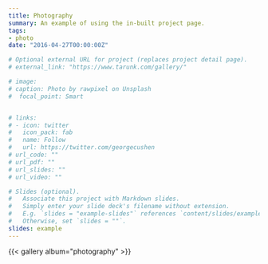 ```yaml
---
title: Photography
summary: An example of using the in-built project page.
tags:
- photo
date: "2016-04-27T00:00:00Z"

# Optional external URL for project (replaces project detail page).
# external_link: "https://www.tarunk.com/gallery/"

# image:
# caption: Photo by rawpixel on Unsplash
#  focal_point: Smart


# links:
# - icon: twitter
#   icon_pack: fab
#   name: Follow
#   url: https://twitter.com/georgecushen
# url_code: ""
# url_pdf: ""
# url_slides: ""
# url_video: ""

# Slides (optional).
#   Associate this project with Markdown slides.
#   Simply enter your slide deck's filename without extension.
#   E.g. `slides = "example-slides"` references `content/slides/example-slides.md`.
#   Otherwise, set `slides = ""`.
slides: example
---
```

{{< gallery album="photography" >}}
